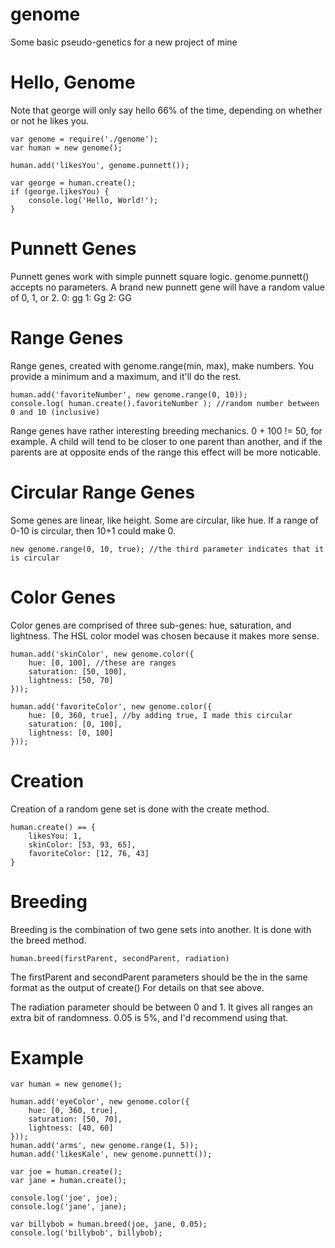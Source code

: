 genome
======

Some basic pseudo-genetics for a new project of mine

Hello, Genome
=============

Note that george will only say hello 66% of the time, depending on whether or not he likes you.

	var genome = require('./genome');
	var human = new genome();
	
	human.add('likesYou', genome.punnett());
	
	var george = human.create();
	if (george.likesYou) {
		console.log('Hello, World!');
	}

Punnett Genes
=============

Punnett genes work with simple punnett square logic. genome.punnett() accepts no parameters.
A brand new punnett gene will have a random value of 0, 1, or 2.
0: gg
1: Gg
2: GG

Range Genes
===========

Range genes, created with genome.range(min, max), make numbers.
You provide a minimum and a maximum, and it'll do the rest.

	human.add('favoriteNumber', new genome.range(0, 10));
	console.log( human.create().favoriteNumber ); //random number between 0 and 10 (inclusive)

Range genes have rather interesting breeding mechanics. 0 + 100 != 50, for example.
A child will tend to be closer to one parent than another, and if the parents are at opposite ends of the range this effect will be more noticable.

Circular Range Genes
====================

Some genes are linear, like height. Some are circular, like hue. If a range of 0-10 is circular, then 10+1 could make 0.

	new genome.range(0, 10, true); //the third parameter indicates that it is circular

Color Genes
===========

Color genes are comprised of three sub-genes: hue, saturation, and lightness.
The HSL color model was chosen because it makes more sense.

	human.add('skinColor', new genome.color({
		hue: [0, 100], //these are ranges
		saturation: [50, 100],
		lightness: [50, 70]
	}));
	
	human.add('favoriteColor', new genome.color({
		hue: [0, 360, true], //by adding true, I made this circular
		saturation: [0, 100],
		lightness: [0, 100]
	}));

Creation
========

Creation of a random gene set is done with the create method.

	human.create() == {
		likesYou: 1,
		skinColor: [53, 93, 65],
		favoriteColor: [12, 76, 43]
	}

Breeding
========

Breeding is the combination of two gene sets into another. It is done with the breed method.

	human.breed(firstParent, secondParent, radiation)

The firstParent and secondParent parameters should be the in the same format as the output of create()
For details on that see above.

The radiation parameter should be between 0 and 1. It gives all ranges an extra bit of randomness.
0.05 is 5%, and I'd recommend using that.

Example
=======

	var human = new genome();
	
	human.add('eyeColor', new genome.color({
		hue: [0, 360, true],
		saturation: [50, 70],
		lightness: [40, 60]
	}));
	human.add('arms', new genome.range(1, 5));
	human.add('likesKale', new genome.punnett());
	
	var joe = human.create();
	var jane = human.create();
	
	console.log('joe', joe);
	console.log('jane', jane);
	
	var billybob = human.breed(joe, jane, 0.05);
	console.log('billybob', billybob);
